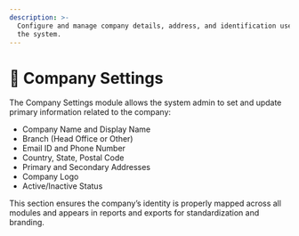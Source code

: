 ```yaml
---
description: >-
  Configure and manage company details, address, and identification used across
  the system.
---
```


# 🏢 Company Settings

The Company Settings module allows the system admin to set and update primary information related to the company:

* Company Name and Display Name
* Branch (Head Office or Other)
* Email ID and Phone Number
* Country, State, Postal Code
* Primary and Secondary Addresses
* Company Logo
* Active/Inactive Status

This section ensures the company’s identity is properly mapped across all modules and appears in reports and exports for standardization and branding.

<figure><img src="/gitbook-assets/Screen Shot 2025-05-07 at 6.40.17 PM.png" alt=""><figcaption></figcaption></figure>

